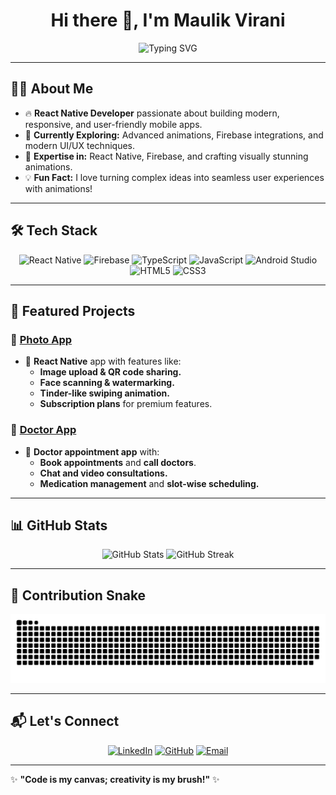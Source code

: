 <h1 align="center">Hi there 👋, I'm Maulik Virani</h1>

<p align="center">
  <img src="https://readme-typing-svg.herokuapp.com?font=Fira+Code&size=22&pause=1000&color=F70000&width=435&lines=React+Native+Developer;Software+Engineer;Passionate+about+Animations" alt="Typing SVG" />
</p>

---

## 👨‍💻 About Me
- 🔥 **React Native Developer** passionate about building modern, responsive, and user-friendly mobile apps.
- 🌱 **Currently Exploring:** Advanced animations, Firebase integrations, and modern UI/UX techniques.
- 🚀 **Expertise in:** React Native, Firebase, and crafting visually stunning animations.
- 💡 **Fun Fact:** I love turning complex ideas into seamless user experiences with animations!  

---

## 🛠️ Tech Stack
<p align="center">
  <img src="https://img.shields.io/badge/React_Native-20232A?style=for-the-badge&logo=react&logoColor=61DAFB" alt="React Native" />
  <img src="https://img.shields.io/badge/Firebase-FFCA28?style=for-the-badge&logo=firebase&logoColor=white" alt="Firebase" />
  <img src="https://img.shields.io/badge/TypeScript-007ACC?style=for-the-badge&logo=typescript&logoColor=white" alt="TypeScript" />
  <img src="https://img.shields.io/badge/JavaScript-323330?style=for-the-badge&logo=javascript&logoColor=F7DF1E" alt="JavaScript" />
  <img src="https://img.shields.io/badge/Android_Studio-3DDC84?style=for-the-badge&logo=android-studio&logoColor=white" alt="Android Studio" />
  <img src="https://img.shields.io/badge/HTML5-E34F26?style=for-the-badge&logo=html5&logoColor=white" alt="HTML5" />
  <img src="https://img.shields.io/badge/CSS3-1572B6?style=for-the-badge&logo=css3&logoColor=white" alt="CSS3" />
</p>

---

## 🌟 Featured Projects

### 📸 [Photo App](https://github.com/mrvirani/photo-app)
- 📱 **React Native** app with features like:
  - **Image upload & QR code sharing.**
  - **Face scanning & watermarking.**
  - **Tinder-like swiping animation.**
  - **Subscription plans** for premium features.

### 🏥 [Doctor App](https://github.com/mrvirani/doctor-app)
- 🚀 **Doctor appointment app** with:
  - **Book appointments** and **call doctors**.
  - **Chat and video consultations.**
  - **Medication management** and **slot-wise scheduling.**

---

## 📊 GitHub Stats
<p align="center">
  <img src="https://github-readme-stats.vercel.app/api?username=mrvirani&show_icons=true&theme=radical" alt="GitHub Stats" />
  <img src="https://github-readme-streak-stats.herokuapp.com/?user=mrvirani&theme=radical" alt="GitHub Streak" />
</p>

---

## 🐍 Contribution Snake
<p align="center">
  <picture>
    <source
      media="(prefers-color-scheme: dark)"
      srcset="https://raw.githubusercontent.com/platane/snk/output/github-contribution-grid-snake-dark.svg"
    />
    <source
      media="(prefers-color-scheme: light)"
      srcset="https://raw.githubusercontent.com/platane/snk/output/github-contribution-grid-snake.svg"
    />
    <img
      alt="GitHub Contribution Grid Snake Animation"
      src="https://raw.githubusercontent.com/platane/snk/output/github-contribution-grid-snake.svg"
    />
  </picture>
</p>

---

## 📬 Let's Connect
<p align="center">
  <a href="https://www.linkedin.com/in/maulikvirani/"><img src="https://img.shields.io/badge/LinkedIn-0077B5?style=for-the-badge&logo=linkedin&logoColor=white" alt="LinkedIn" /></a>
  <a href="https://github.com/mrvirani/"><img src="https://img.shields.io/badge/GitHub-181717?style=for-the-badge&logo=github&logoColor=white" alt="GitHub" /></a>
  <a href="mailto:maulikvirani5050@gmail.com"><img src="https://img.shields.io/badge/Email-D14836?style=for-the-badge&logo=gmail&logoColor=white" alt="Email" /></a>
</p>

---

✨ **"Code is my canvas; creativity is my brush!"** ✨
